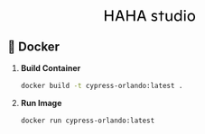 <p align="center">
  <a href="https://www.hahasthlm.com/">
    <img alt="HAHA Studio" src="./src/images/logo_large.png" width="160" />
  </a>
</p>

## 🐳 Docker

1. **Build Container**

    ```sh
    docker build -t cypress-orlando:latest .
    ```

2. **Run Image**   

    ```sh
    docker run cypress-orlando:latest
    ```
